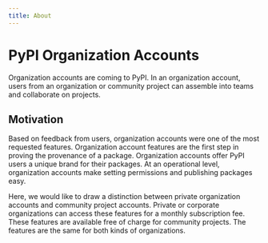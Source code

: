 ```yaml
---
title: About
---
```


<!--[[ preview('org-accounts') ]]-->

# PyPI Organization Accounts

Organization accounts are coming to PyPI.
In an organization account,
users from an organization or community project
can assemble into teams and collaborate on projects.

## Motivation

Based on feedback from users,
organization accounts were one of the most requested features.
Organization account features are the first step in proving
the provenance of a package. Organization accounts offer
PyPI users a unique brand for their packages.
At an operational level, organization accounts make setting
permissions and publishing packages easy.

Here, we would like to draw a distinction between private
organization accounts and community project accounts.
Private or corporate organizations can access these features
for a monthly subscription fee. These features are available
free of charge for community projects. The features are the same
for both kinds of organizations.
